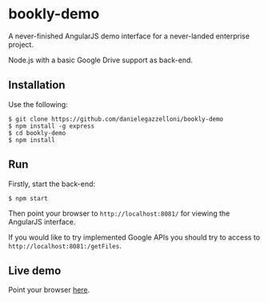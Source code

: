 # bookly-demo
A never-finished AngularJS demo interface for a never-landed enterprise project. 

Node.js with a basic Google Drive support as back-end.

## Installation
Use the following:

    $ git clone https://github.com/danielegazzelloni/bookly-demo
    $ npm install -g express
    $ cd bookly-demo 
    $ npm install

## Run
Firstly, start the back-end:

    $ npm start

Then point your browser to `http://localhost:8081/` for viewing the AngularJS interface.

If you would like to try implemented Google APIs you should try to access to `http://localhost:8081:/getFiles`.

## Live demo
Point your browser [here](http://www.danielegazzelloni.com/demos/bookly-demo/).